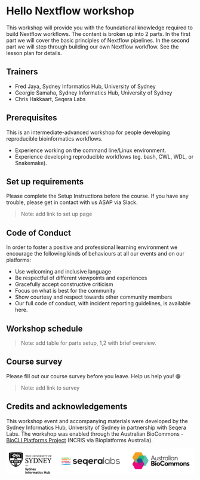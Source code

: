 # Hello Nextflow workshop 

This workshop will provide you with the foundational knowledge required to build Nextflow workflows. The content is broken up into 2 parts. In the first part we will cover the basic principles of Nextflow pipelines. In the second part we will step through building our own Nextflow workflow. See the lesson plan for details.

## Trainers
* Fred Jaya, Sydney Informatics Hub, University of Sydney
* Georgie Samaha, Sydney Informatics Hub, University of Sydney
* Chris Hakkaart, Seqera Labs

## Prerequisites

This is an intermediate-advanced workshop for people developing reproducible bioinformatics workflows.

* Experience working on the command line/Linux environment.
* Experience developing reproducible workflows (eg. bash, CWL, WDL, or Snakemake). 

## Set up requirements

Please complete the Setup Instructions before the course. If you have any trouble, please get in contact with us ASAP via Slack.
> Note: add link to set up page

## Code of Conduct
In order to foster a positive and professional learning environment we encourage the following kinds of behaviours at all our events and on our platforms:

* Use welcoming and inclusive language
* Be respectful of different viewpoints and experiences
* Gracefully accept constructive criticism
* Focus on what is best for the community
* Show courtesy and respect towards other community members
* Our full code of conduct, with incident reporting guidelines, is available here.

## Workshop schedule
> Note: add table for parts setup, 1,2 with brief overview. 

## Course survey
Please fill out our course survey before you leave. Help us help you! 😁
> Note: add link to survey

## Credits and acknowledgements

This workshop event and accompanying materials were developed by the Sydney Informatics Hub, University of Sydney in partnership with Seqera Labs. The workshop was enabled through the Australian BioCommons - [BioCLI Platforms Project](https://www.biocommons.org.au/biocli) (NCRIS via Bioplatforms Australia). 

![](./day2/img/00_logos.png)